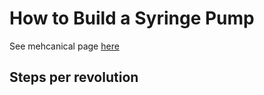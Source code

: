 # How to Build a Syringe Pump

See mehcanical page [here](/Syringe-Pump-Assignment/mechanical)



## Steps per revolution
